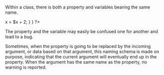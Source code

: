 Within a class, there is both a property and variables bearing the same name. 

<?php
class Object {
    private $x;
    
    function SetData( ) {
        $this->x = $x + 2;
    }
}
?>

The property and the variable may easily be confused one for another and lead to a bug. 

Sometimes, when the property is going to be replaced by the incoming argument, or data based on that argument, this naming schema is made on purpose, indicating that the current argument will eventually end up in the property. When the argument has the same name as the property, no warning is reported.
